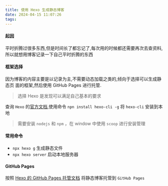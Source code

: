 ```yaml
---
title: 使用 Hexo 生成静态博客
date: 2024-04-15 11:07:26
tags:
---
```

#### 起因
平时折腾过很多东西,但是时间长了都忘记了,每次用的时候都还需要再次去查资料,所以就想用博客记录一下自己平时折腾的东西

#### 框架选择
因为博客的内容主要是以记录为主,不需要动态加载之类的,倾向于选择可以生成静态页
面的框架,然后使用 GitHub Pages 进行托管.

> 选择 Hexo 是发现可以满足自己基本的要求

查询 `Hexo` 的[官方文档](https://hexo.io/zh-cn/docs/),使用命令
` npn install hexo-cli -g ` 将 `hexo-cli` 安装到本地
> 需要安装 `nodejs` 和 `npm` ，在 window 中使用 `scoop` 进行安装管理

#### 常用命令

- `npx hexo g` 生成静态文件
- `npx hexo server` 启动本地服务器

#### GitHub Pages

按照 [Hexo 的 GitHub Pages 托管文档](https://hexo.io/zh-cn/docs/github-pages) 将静态博客托管到 `GitHub Pages`